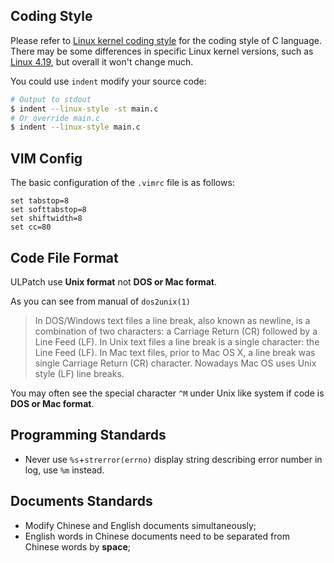 
## Coding Style

Please refer to [Linux kernel coding style](https://www.kernel.org/doc/html/latest/process/coding-style.html) for the coding style of C language. There may be some differences in specific Linux kernel versions, such as [Linux 4.19](https://www.kernel.org/doc/html/v4.10/process/coding-style.html), but overall it won't change much.

You could use `indent` modify your source code:

```bash
# Output to stdout
$ indent --linux-style -st main.c
# Or override main.c
$ indent --linux-style main.c
```


## VIM Config

The basic configuration of the `.vimrc` file is as follows:

```
set tabstop=8
set softtabstop=8
set shiftwidth=8
set cc=80
```


## Code File Format

ULPatch use **Unix format** not **DOS or Mac format**.

As you can see from manual of `dos2unix(1)`

> In DOS/Windows text files a line break, also known as newline, is a combination of two characters: a Carriage Return (CR) followed by a Line Feed (LF). In Unix text files a line break is a single character: the Line Feed (LF). In Mac text files, prior to Mac OS X, a line break was single Carriage Return (CR) character. Nowadays Mac OS uses Unix style (LF) line breaks.

You may often see the special character `^M` under Unix like system if code is **DOS or Mac format**.


## Programming Standards

- Never use `%s`+`strerror(errno)` display string describing error number in log, use `%m` instead.


## Documents Standards

- Modify Chinese and English documents simultaneously;
- English words in Chinese documents need to be separated from Chinese words by **space**;

